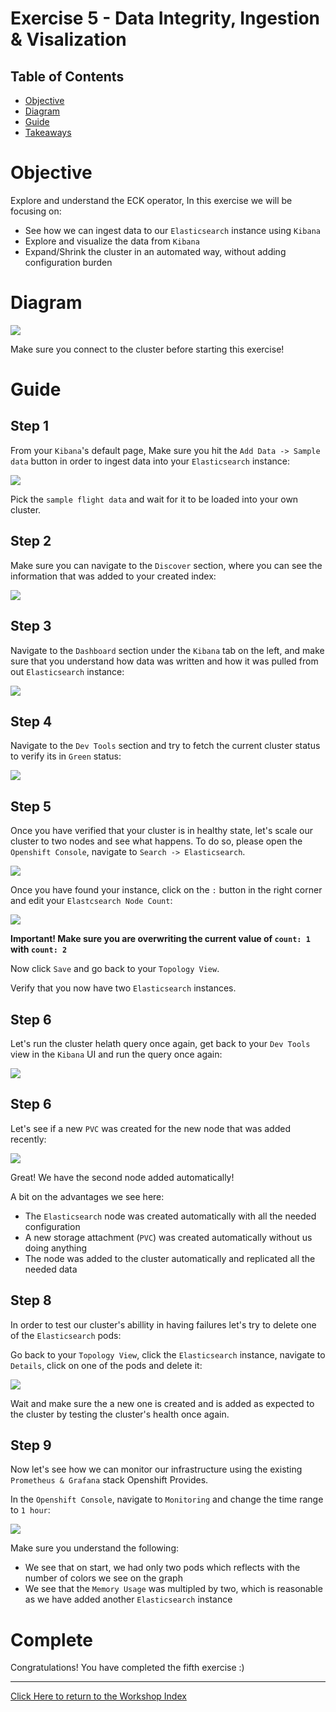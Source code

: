 # Exercise 5 - Data Integrity, Ingestion & Visalization 

## Table of Contents

- [Objective](#objective)
- [Diagram](#diagram)
- [Guide](#guide)
- [Takeaways](#takeaways)

# Objective

Explore and understand the ECK operator, In this exercise we will be focusing on: 
- See how we can ingest data to our `Elasticsearch` instance using `Kibana`
- Explore and visualize the data from `Kibana`
- Expand/Shrink the cluster in an automated way, without adding configuration burden 

# Diagram

![](https://images.contentstack.io/v3/assets/bltefdd0b53724fa2ce/blt581c3354e0ff2a19/5d669db03c79d92e49236cd1/eck-deployment-diagram-blog.png)

Make sure you connect to the cluster before starting this exercise! 

# Guide

## Step 1

From your `Kibana`'s default page, Make sure you hit the `Add Data -> Sample data` button in order to ingest data into your `Elasticsearch` instance: 

![](../1-explore-amq-operator/pictures/kibana-add-data.png)

Pick the `sample flight data` and wait for it to be loaded into your own cluster. 


## Step 2

Make sure you can navigate to the `Discover` section, where you can see the information that was added to your created index: 

![](../1-explore-amq-operator/pictures/kibana-discover.png)

## Step 3 

Navigate to the `Dashboard` section under the `Kibana` tab on the left, and make sure that you understand how data was written and how it was pulled from out `Elasticsearch` instance: 

![](../1-explore-amq-operator/pictures/kibana-dashboard.png)


## Step 4 

Navigate to the `Dev Tools` section and try to fetch the current cluster status to verify its in `Green` status: 

![](../1-explore-amq-operator/pictures/get-elastic-nodes.png)


## Step 5 

Once you have verified that your cluster is in healthy state, let's scale our cluster to two nodes and see what happens. To do so, please open the `Openshift Console`, navigate to `Search -> Elasticsearch`. 

![](../1-explore-amq-operator/pictures/search-elastic.png)


Once you have found your instance, click on the `:` button in the right corner and edit your `Elastcsearch Node Count`: 

![](../1-explore-amq-operator/pictures/edit-node-count.png)

**Important! Make sure you are overwriting the current value of `count: 1` with  `count: 2`**

Now click `Save` and go back to your `Topology View`. 

Verify that you now have two `Elasticsearch` instances. 

## Step 6 

Let's run the cluster helath query once again, get back to your `Dev Tools` view in the `Kibana` UI and run the query once again: 

![](../1-explore-amq-operator/pictures/two-nodes-elastic.png)

## Step 6 

Let's see if a new `PVC` was created for the new node that was added recently: 

![](../1-explore-amq-operator/pictures/elastic-replicated-pvcs.png)

Great! We have the second node added automatically! 

A bit on the advantages we see here: 
- The `Elasticsearch` node was created automatically with all the needed configuration 
- A new storage attachment (`PVC`) was created automatically without us doing anything 
- The node was added to the cluster automatically and replicated all the needed data 


## Step 8 

In order to test our cluster's abillity in having failures let's try to delete one of the `Elasticsearch` pods: 

Go back to your `Topology View`, click the `Elasticsearch` instance, navigate to `Details`, click on one of the pods and delete it: 

![](../1-explore-amq-operator/pictures/es-terminated.png)

Wait and make sure the a new one is created and is added as expected to the cluster by testing the cluster's health once again. 


## Step 9 

Now let's see how we can monitor our infrastructure using the existing `Prometheus & Grafana` stack Openshift Provides. 

In the `Openshift Console`, navigate to `Monitoring` and change the time range to `1 hour`: 

![](../1-explore-amq-operator/pictures/monitor-eck.png)

Make sure you understand the following: 
- We see that on start, we had only two pods which reflects with the number of colors we see on the graph 
- We see that the `Memory Usage` was multipled by two, which is reasonable as we have added another `Elasticsearch` instance 

# Complete

Congratulations! You have completed the fifth exercise :)

---
[Click Here to return to the Workshop Index](../README.md)
